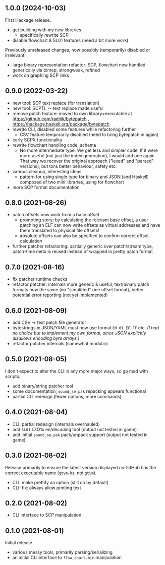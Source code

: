 ## 1.0.0 (2024-10-03)
First Hackage release.

* get building with my new libraries
  * specifically rewrite SCP
* disable flowchart & SL01 features (need a bit more work)

Previously unreleased changes, now possibly (temporarily) disabled or
irrelevant:

* large binary representation refactor: SCP, flowchart now handled generically
  via binrep, strongweak, refined
* work on graphing SCP links

## 0.9.0 (2022-03-22)
  * new tool: SCP text replace (for translation)
  * new tool: SCPTL -- text replace made useful
  * remove patch feature: moved to own library+executable at
    https://github.com/raehik/bytepatch ,
    https://hackage.haskell.org/package/bytepatch
  * rewrite CLI, disabled some features while refactoring further
    * CSV feature temporarily disabled (need to bring bytepatch in again)
  * early SCPX functionality
  * rewrite flowchart handling code, schema
    * No more intermediate type. We get less and simpler code. If it were more
      useful (not just the index generation), I would add one again. That way
      we recover the original approach ("lexed" and "parsed" versions), but tons
      better behaviour, safety etc.
  * various cleanup, interesting ideas
    * pattern for using single type for binary and JSON (and Haskell) composed
      of two mini libraries, using for flowchart
  * more SCP format documentation

## 0.8.0 (2021-08-26)
  * patch offsets now work from a base offset
    * prompting story: by calculating the relevant base offset, a user patching
      an ELF can now write offsets as virtual addresses and have them translated
      to physical file offsets!
    * absolute offsets can also be specified to confirm correct offset
      calculation
  * further patcher refactoring: partially generic over patch/stream type,
    patch-time meta is reused instead of wrapped in pretty patch format

## 0.7.0 (2021-08-16)
  * fix patcher runtime checks
  * refactor patcher: internals more generic & useful, text/binary patch formats
    now the same (no "simplified" one offset format), better potential error
    reporting (not yet implemented)

## 0.6.0 (2021-08-09)
  * add CSV -> text patch file generator
  * bytestrings in JSON/YAML must now use format `00 01 EF FF` etc.
    *(I had no choice but to implement my own format, since JSON explicitly
    disallows encoding byte arrays.)*
  * refactor patcher internals (somewhat modular)

## 0.5.0 (2021-08-05)
I don't expect to alter the CLI in any more major ways, so go mad with scripts.

  * add binary/string patcher tool
  * some documentation; `sound_se.pak` repacking appears functional
  * partial CLI redesign (fewer options, more commands)

## 0.4.0 (2021-08-04)
  * CLI: partial redesign (internals overhauled)
  * add `SL01` LZO1x en/decoding tool (output not tested in game)
  * add initial `sound_se.pak` pack/unpack support (output not tested in game)

## 0.3.0 (2021-08-02)
Release primarily to ensure the latest version displayed on GitHub has the
correct executable name (`gtvm-hs`, not `gtvm`).

  * CLI: make prettify an option (still on by default)
  * CLI: fix: always allow printing text

## 0.2.0 (2021-08-02)
  * CLI interface to SCP manipulation

## 0.1.0 (2021-08-01)
Initial release.

  * various messy tools, primarily parsing/serializing
  * an initial CLI interface to `flow_chart.bin` manipulation
